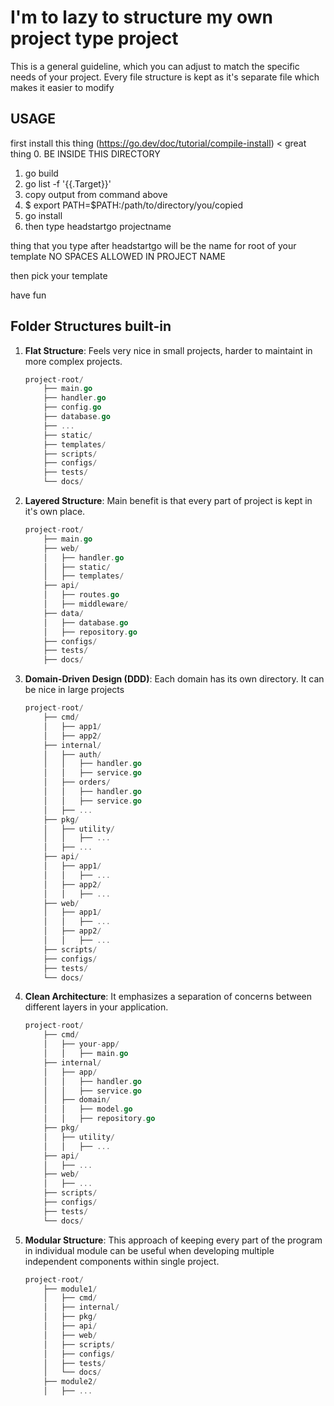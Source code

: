 # I'm to lazy to structure my own project type project

 This is a general guideline, which you can adjust to match the specific needs of your project. 
 Every file structure is kept as it's separate file which makes it easier to modify

 ## USAGE ##

first install this thing (https://go.dev/doc/tutorial/compile-install) < great thing
0. BE INSIDE THIS DIRECTORY
1. go build
2. go list -f '{{.Target}}'
3. copy output from command above
4. $ export PATH=$PATH:/path/to/directory/you/copied
5. go install
6. then type headstartgo projectname

thing that you type after headstartgo will be the name for root of your template
NO SPACES ALLOWED IN PROJECT NAME

then pick your template

have fun


## Folder Structures built-in

1. **Flat Structure**:
  Feels very nice in small projects, harder to maintaint in more complex projects.

   ```go
   project-root/
       ├── main.go
       ├── handler.go
       ├── config.go
       ├── database.go
       ├── ...
       ├── static/
       ├── templates/
       ├── scripts/
       ├── configs/
       ├── tests/
       └── docs/
   ```

2. **Layered Structure**:
   Main benefit is that every part of project is kept in it's own place.

   ```go
   project-root/
       ├── main.go
       ├── web/
       │   ├── handler.go
       │   ├── static/
       │   ├── templates/
       ├── api/
       │   ├── routes.go
       │   ├── middleware/
       ├── data/
       │   ├── database.go
       │   ├── repository.go
       ├── configs/
       ├── tests/
       ├── docs/
   ```

3. **Domain-Driven Design (DDD)**:
  Each domain has its own directory. It can be nice in large projects

   ```go
   project-root/
       ├── cmd/
       │   ├── app1/
       │   ├── app2/
       ├── internal/
       │   ├── auth/
       │   │   ├── handler.go
       │   │   ├── service.go
       │   ├── orders/
       │   │   ├── handler.go
       │   │   ├── service.go
       │   ├── ...
       ├── pkg/
       │   ├── utility/
       │   │   ├── ...
       │   ├── ...
       ├── api/
       │   ├── app1/
       │   │   ├── ...
       │   ├── app2/
       │   │   ├── ...
       ├── web/
       │   ├── app1/
       │   │   ├── ...
       │   ├── app2/
       │   │   ├── ...
       ├── scripts/
       ├── configs/
       ├── tests/
       └── docs/
   ```

4. **Clean Architecture**:
   It emphasizes a separation of concerns between different layers in your application.

   ```go
   project-root/
       ├── cmd/
       │   ├── your-app/
       │   │   ├── main.go
       ├── internal/
       │   ├── app/
       │   │   ├── handler.go
       │   │   ├── service.go
       │   ├── domain/
       │   │   ├── model.go
       │   │   ├── repository.go
       ├── pkg/
       │   ├── utility/
       │   │   ├── ...
       ├── api/
       │   ├── ...
       ├── web/
       │   ├── ...
       ├── scripts/
       ├── configs/
       ├── tests/
       └── docs/
   ```

5. **Modular Structure**:
   This approach of keeping every part of the program in individual module can be useful when developing multiple independent components within single project.

   ```go
   project-root/
       ├── module1/
       │   ├── cmd/
       │   ├── internal/
       │   ├── pkg/
       │   ├── api/
       │   ├── web/
       │   ├── scripts/
       │   ├── configs/
       │   ├── tests/
       │   └── docs/
       ├── module2/
       │   ├── ...
   ```
